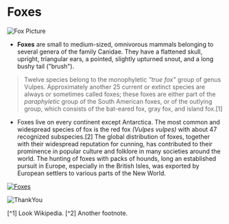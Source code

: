 # Foxes

![Fox Picture](https://i.pinimg.com/564x/c3/cc/e1/c3cce17638364d2e390224ef77fb03bb.jpg)

* **Foxes** are small to medium-sized, omnivorous mammals belonging to several genera of the family Canidae. They have a flattened skull, upright, triangular ears, a pointed, slightly upturned snout, and a long bushy tail ("brush").

> Twelve species belong to the monophyletic *"true fox"* group of genus Vulpes. Approximately another 25 current or extinct species are always or sometimes called foxes; these foxes are either part of the *paraphyletic* group of the South American foxes, or of the outlying group, which consists of the bat-eared fox, gray fox, and island fox.[1]

* Foxes live on every continent except Antarctica. The most common and widespread species of fox is the red fox *(Vulpes vulpes)* with about 47 recognized subspecies.[2] The global distribution of foxes, together with their widespread reputation for cunning, has contributed to their prominence in popular culture and folklore in many societies around the world. The hunting of foxes with packs of hounds, long an established pursuit in Europe, especially in the British Isles, was exported by European settlers to various parts of the New World.

[![Foxes](https://i.ytimg.com/vi/bD0mresKnTY/maxresdefault.jpg)](https://www.youtube.com/watch?v=6RKQAu28W4A)


![ThankYou](https://i.pinimg.com/564x/ad/5d/0c/ad5d0c97cd7b64573d8eca730253d243.jpg/)

[^1] Look Wikipedia.
[^2] Another footnote.